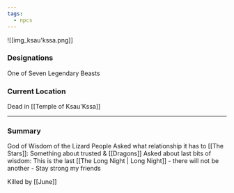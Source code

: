 ```yaml
---
tags:
  - npcs
---
```

![[img_ksau'kssa.png]]
### Designations
One of Seven Legendary Beasts

### Current Location
Dead in [[Temple of Ksau'Kssa]]

___
### Summary
God of Wisdom of the Lizard People
Asked what relationship it has to [[The Stars]]: Something about trusted & [[Dragons]]
Asked about last bits of wisdom: This is the last [[The Long Night | Long Night]]  - there will not be another - Stay strong my friends


Killed by [[June]]
